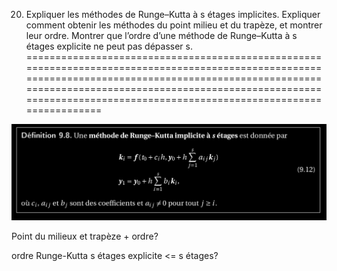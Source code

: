 
20. Expliquer les méthodes de Runge–Kutta à s étages implicites. Expliquer comment obtenir les méthodes du point milieu et du trapèze, et montrer leur ordre. Montrer que l’ordre d’une méthode de Runge–Kutta à s étages explicite ne peut pas dépasser s.
============================================================================================================================================================================================================================================================================

![Runge_Kutta_implicite](../images/Runge_Kutta_implicite.png)

Point du milieux et trapèze + ordre?

ordre Runge-Kutta s étages explicite <= s étages?
